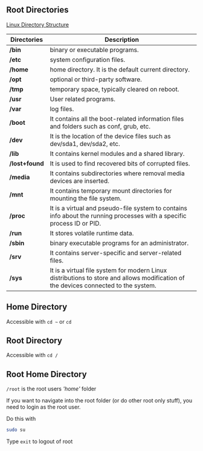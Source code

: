 ## Root Directories

[Linux Directory Structure](https://www.geeksforgeeks.org/linux-directory-structure/)

| Directories     | Description                                                                                                                         |
| --------------- | ----------------------------------------------------------------------------------------------------------------------------------- |
| **/bin**        | binary or executable programs.                                                                                                      |
| **/etc**        | system configuration files.                                                                                                         |
| **/home**       | home directory. It is the default current directory.                                                                                |
| **/opt**        | optional or third-party software.                                                                                                   |
| **/tmp**        | temporary space, typically cleared on reboot.                                                                                       |
| **/usr**        | User related programs.                                                                                                              |
| **/var**        | log files.                                                                                                                          |
| **/boot**       | It contains all the boot-related information files and folders such as conf, grub, etc.                                             |
| **/dev**        | It is the location of the device files such as dev/sda1, dev/sda2, etc.                                                             |
| **/lib**        | It contains kernel modules and a shared library.                                                                                    |
| **/lost+found** | It is used to find recovered bits of corrupted files.                                                                               |
| **/media**      | It contains subdirectories where removal media devices are inserted.                                                                |
| **/mnt**        | It contains temporary mount directories for mounting the file system.                                                               |
| **/proc**       | It is a virtual and pseudo-file system to contains info about the running processes with a specific process ID or PID.              |
| **/run**        | It stores volatile runtime data.                                                                                                    |
| **/sbin**       | binary executable programs for an administrator.                                                                                    |
| **/srv**        | It contains server-specific and server-related files.                                                                               |
| **/sys**        | It is a virtual file system for modern Linux distributions to store and allows modification of the devices connected to the system. |
## Home Directory

Accessible with `cd ~` or `cd`

## Root Directory

Accessible with `cd /`

## Root Home Directory

`/root` is the root users *'home'* folder

If you want to navigate into the root folder (or do other root only stuff), you need to login as the root user.

Do this with 

```bash
sudo su
```

Type ``exit`` to logout of root


